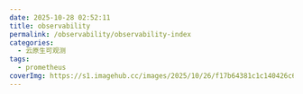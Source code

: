 ```yaml
---
date: 2025-10-28 02:52:11
title: observability
permalink: /observability/observability-index
categories:
  - 云原生可观测
tags:
  - prometheus
coverImg: https://s1.imagehub.cc/images/2025/10/26/f17b64381c1c140426c6acdccacb87a7.jpg
---
```

